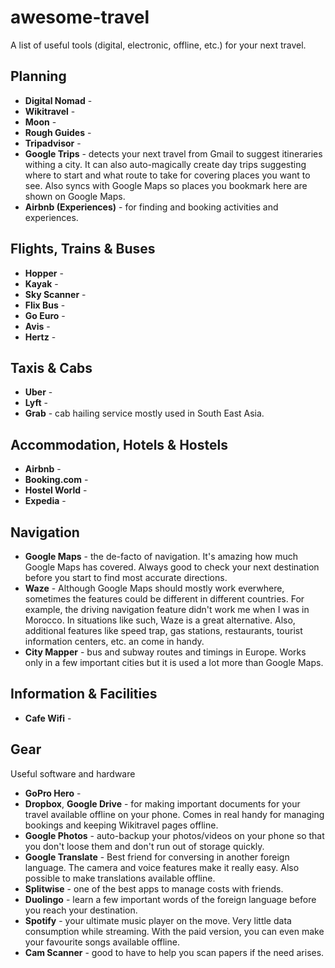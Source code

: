 # awesome-travel

A list of useful tools (digital, electronic, offline, etc.) for your next
travel.

## Planning

* **Digital Nomad** - 
* **Wikitravel** - 
* **Moon** - 
* **Rough Guides** - 
* **Tripadvisor** - 
* **Google Trips** - detects your next travel from Gmail to suggest itineraries
  withing a city. It can also auto-magically create day trips suggesting where
  to start and what route to take for covering places you want to see. Also
  syncs with Google Maps so places you bookmark here are shown on Google Maps.
* **Airbnb (Experiences)** - for finding and booking activities and experiences.

## Flights, Trains & Buses

* **Hopper** - 
* **Kayak** - 
* **Sky Scanner** - 
* **Flix Bus** - 
* **Go Euro** - 
* **Avis** - 
* **Hertz** -

## Taxis & Cabs

* **Uber** - 
* **Lyft** -
* **Grab** - cab hailing service mostly used in South East Asia.

## Accommodation, Hotels & Hostels

* **Airbnb** - 
* **Booking.com** - 
* **Hostel World** - 
* **Expedia** - 

## Navigation

* **Google Maps** - the de-facto of navigation. It's amazing how much Google
  Maps has covered. Always good to check your next destination before you start
  to find most accurate directions.
* **Waze** - Although Google Maps should mostly work everwhere, sometimes the
  features could be different in different countries. For example, the driving
  navigation feature didn't work me when I was in Morocco. In situations like
  such, Waze is a great alternative. Also, additional features like speed trap,
  gas stations, restaurants, tourist information centers, etc. an come in handy.
* **City Mapper** - bus and subway routes and timings in Europe. Works only in a
  few important cities but it is used a lot more than Google Maps.

## Information & Facilities

* **Cafe Wifi** - 

## Gear

Useful software and hardware

* **GoPro Hero** - 
* **Dropbox**, **Google Drive** - for making important documents for your travel
  available offline on your phone. Comes in real handy for managing bookings and
  keeping Wikitravel pages offline.
* **Google Photos** - auto-backup your photos/videos on your phone so that you
  don't loose them and don't run out of storage quickly.
* **Google Translate** - Best friend for conversing in another foreign language.
  The camera and voice features make it really easy. Also possible to make
  translations available offline.
* **Splitwise** - one of the best apps to manage costs with friends.
* **Duolingo** - learn a few important words of the foreign language before you
  reach your destination.
* **Spotify** - your ultimate music player on the move. Very little data
  consumption while streaming. With the paid version, you can even make your
  favourite songs available offline.
* **Cam Scanner** - good to have to help you scan papers if the need arises.
